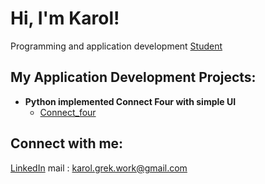 <h1>Hi, I'm Karol! </h1>
<a>Programming and application development </a><a href="https://www.linkedin.com/in/karol-grek/">Student</a>

<h2>My Application Development Projects:</h2>

- <b>Python implemented Connect Four with simple UI</b>
  - [Connect_four](https://google.com)

<h2> Connect with me:</h2>

<a href="https://www.linkedin.com/in/karol-grek/">LinkedIn</a>
mail : karol.grek.work@gmail.com

<!--
Here are some ideas to get you started:

- 🔭 I’m currently working on ...
- 🌱 I’m currently learning ...
- 👯 I’m looking to collaborate on ...
- 🤔 I’m looking for help with ...
- 💬 Ask me about ...
- 📫 How to reach me: ...
- 😄 Pronouns: ...
- ⚡ Fun fact: ...
-->

